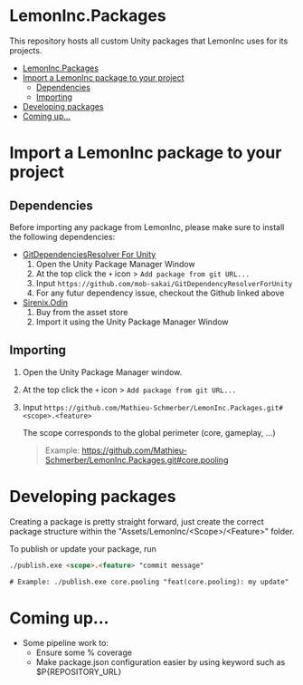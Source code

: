 # LemonInc.Packages

This repository hosts all custom Unity packages that LemonInc uses for its projects.

- [LemonInc.Packages](#lemonincpackages)
- [Import a LemonInc package to your project](#import-a-lemoninc-package-to-your-project)
  - [Dependencies](#dependencies)
  - [Importing](#importing)
- [Developing packages](#developing-packages)
- [Coming up...](#coming-up)

# Import a LemonInc package to your project

## Dependencies

Before importing any package from LemonInc, please make sure to install the following dependencies:
- [GitDependenciesResolver For Unity](https://github.com/mob-sakai/GitDependencyResolverForUnity)
  1. Open the Unity Package Manager Window
  1. At the top click the `+` icon > `Add package from git URL...`
  2. Input `https://github.com/mob-sakai/GitDependencyResolverForUnity`
  3. For any futur dependency issue, checkout the Github linked above
- [Sirenix.Odin](https://odininspector.com/)
    1. Buy from the asset store
    2. Import it using the Unity Package Manager Window
  

## Importing

1. Open the Unity Package Manager window.
1. At the top click the `+` icon > `Add package from git URL...`
1. Input `https://github.com/Mathieu-Schmerber/LemonInc.Packages.git#<scope>.<feature>`

    The scope corresponds to the global perimeter (core, gameplay, ...)
    > Example: https://github.com/Mathieu-Schmerber/LemonInc.Packages.git#core.pooling

# Developing packages

Creating a package is pretty straight forward, just create the correct package structure within the "Assets/LemonInc/\<Scope>/\<Feature>" folder.

To publish or update your package, run
``` html
./publish.exe <scope>.<feature> "commit message"

# Example: ./publish.exe core.pooling "feat(core.pooling): my update"
```

# Coming up...

- Some pipeline work to:
  - Ensure some % coverage
  - Make package.json configuration easier by using keyword such as $P{REPOSITORY_URL}
